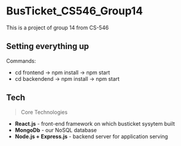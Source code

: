 # BusTicket_CS546_Group14
This is a project of group 14 from CS-546

## Setting everything up
Commands:
- cd frontend -> npm install -> npm start
- cd backendend -> npm install -> npm start

## Tech
> Core Technologies
- **React.js** - front-end framework on which busticket sysytem built
- **MongoDb** - our NoSQL database
- **Node.js + Express.js** - backend server for application serving
